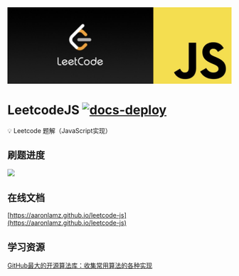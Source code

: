<div align="center">
    <img src="./hero.png">
</div>


# LeetcodeJS [![docs-deploy](https://github.com/aaronlamz/leetcode-js/actions/workflows/docs-deploy.yml/badge.svg)](https://github.com/aaronlamz/leetcode-js/actions/workflows/docs-deploy.yml)

💡 Leetcode 题解（JavaScript实现）

## 刷题进度

<a href="https://aaronlamz.github.io/leetcode-js/md/leetcode/06/">
    <img src="https://img.shields.io/badge/Leetcode-6%2F200-brightgreen" />
</a>

## 在线文档
[https://aaronlamz.github.io/leetcode-js](https://aaronlamz.github.io/leetcode-js)

## 学习资源
[GitHub最大的开源算法库：收集常用算法的各种实现](https://the-algorithms.com/zh_Hans#aboutUs)

